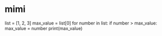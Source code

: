 # mimi
list = [1, 2, 3]
max_value = list[0]
for number in list:
  if number > max_value:
    max_value = number
print(max_value)
